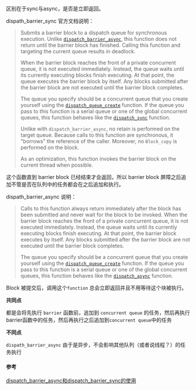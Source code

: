 区别在于sync与async，是否是立即返回。

dispath_barrier_sync 官方文档说明：

> Submits a barrier block to a dispatch queue for synchronous execution. Unlike [`dispatch_barrier_async`](apple-reference-documentation://hcNWDuWN4P), this function does not return until the barrier block has finished. Calling this function and targeting the current queue results in deadlock.
>
> When the barrier block reaches the front of a private concurrent queue, it is not executed immediately. Instead, the queue waits until its currently executing blocks finish executing. At that point, the queue executes the barrier block by itself. Any blocks submitted after the barrier block are not executed until the barrier block completes.
>
> The queue you specify should be a concurrent queue that you create yourself using the [`dispatch_queue_create`](apple-reference-documentation://hccjgwsoUD) function. If the queue you pass to this function is a serial queue or one of the global concurrent queues, this function behaves like the [`dispatch_sync`](apple-reference-documentation://hci70qjHON) function.
>
> Unlike with `dispatch_barrier_async`, no retain is performed on the target queue. Because calls to this function are synchronous, it "borrows" the reference of the caller. Moreover, no `Block_copy` is performed on the block.
>
> As an optimization, this function invokes the barrier block on the current thread when possible.

这个函数直到 barrier block 已经结束才会返回，所以 barrier block 屏障之后追加不管是否在队列中的任务都会在之后追加和执行。



dispath_barrier_async 说明：

> Calls to this function always return immediately after the block has been submitted and never wait for the block to be invoked. When the barrier block reaches the front of a private concurrent queue, it is not executed immediately. Instead, the queue waits until its currently executing blocks finish executing. At that point, the barrier block executes by itself. Any blocks submitted after the barrier block are not executed until the barrier block completes. 
>
> The queue you specify should be a concurrent queue that you create yourself using the [`dispatch_queue_create`](apple-reference-documentation://hccjgwsoUD) function. If the queue you pass to this function is a serial queue or one of the global concurrent queues, this function behaves like the [`dispatch_async`](apple-reference-documentation://hcVyOLxquW) function.

Block 被提交后，调用这个`function` 总会立即返回并且不用等待这个块被执行。



**共同点** 

都是会将先执行 `barrier` 函数前，追加到 `concurrent queue` 的任务，然后再执行barrier函数中的任务，然后再执行之后追加到`concurrent queue`中的任务

**不同点**

`dispath_barrier_async` 由于是异步，不会影响其他队列（或者说线程？）的任务执行



#### 参考

[dispatch_barrier_async和dispatch_barrier_sync的使用](<https://blog.csdn.net/willluckysmile/article/details/61195571>)


